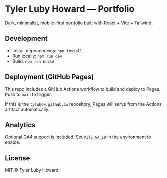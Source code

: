 # Tyler Luby Howard — Portfolio

Dark, minimalist, mobile-first portfolio built with React + Vite + Tailwind.

## Development

- Install dependencies: `npm install`
- Run locally: `npm run dev`
- Build: `npm run build`

## Deployment (GitHub Pages)

This repo includes a GitHub Actions workflow to build and deploy to Pages. Push to `main` to trigger.

If this is the `tyluhow.github.io` repository, Pages will serve from the Actions artifact automatically.

## Analytics

Optional GA4 support is included. Set `VITE_GA_ID` in the environment to enable.

## License

MIT © Tyler Luby Howard 